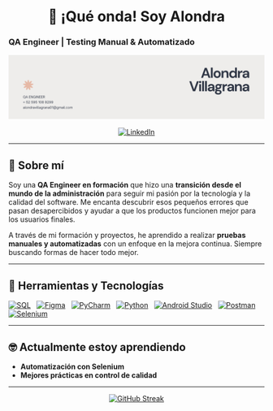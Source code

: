 <h1 align="center">👋 ¡Qué onda! Soy Alondra</h1>

### QA Engineer | Testing Manual & Automatizado


<div id="header" align="center">
  <img decoding="async" src="https://github.com/alondravi/alondravi/blob/main/images for github/Banner para GitHub.png" width="800"/>
</div>


<p align="center">
  <a href="https://www.linkedin.com/in/alondravillagrana/">
    <img src="https://img.shields.io/badge/LinkedIn-e6b9a6?style=for-the-badge&logo=linkedin&logoColor=white" alt="LinkedIn">
  </a>
</p>


---

## 🌚 Sobre mí

Soy una **QA Engineer en formación** que hizo una **transición desde el mundo de la administración** para seguir mi pasión por la tecnología y la calidad del software. Me encanta descubrir esos pequeños errores que pasan desapercibidos y ayudar a que los productos funcionen mejor para los usuarios finales.

A través de mi formación y proyectos, he aprendido a realizar **pruebas manuales y automatizadas** con un enfoque en la mejora continua. Siempre buscando formas de hacer todo mejor.

---

## 🔧 Herramientas y Tecnologías

[![SQL](https://img.shields.io/badge/SQL-FFD1DC?style=for-the-badge&logo=postgresql&logoColor=white)](https://www.w3schools.com/sql/) &nbsp;
[![Figma](https://img.shields.io/badge/Figma-AEE6E6?style=for-the-badge&logo=figma&logoColor=white)](https://www.figma.com/) &nbsp;
[![PyCharm](https://img.shields.io/badge/PyCharm-C1E1C1?style=for-the-badge&logo=pycharm&logoColor=white)](https://www.jetbrains.com/pycharm/) &nbsp;
[![Python](https://img.shields.io/badge/Python-BDB2FF?style=for-the-badge&logo=python&logoColor=white)](https://www.python.org/) &nbsp;
[![Android Studio](https://img.shields.io/badge/Android_Studio-FDE2E2?style=for-the-badge&logo=android-studio&logoColor=white)](https://developer.android.com/studio) &nbsp;
[![Postman](https://img.shields.io/badge/Postman-FFB2B2?style=for-the-badge&logo=postman&logoColor=white)](https://www.postman.com/) &nbsp;
[![Selenium](https://img.shields.io/badge/Selenium-8FEDD0?style=for-the-badge&logo=selenium&logoColor=white)](https://www.selenium.dev/)

---

## 🤓 Actualmente estoy aprendiendo

- **Automatización con Selenium**
- **Mejores prácticas en control de calidad**

---

<p align="center">
  <a href="https://git.io/streak-stats">
    <img src="http://github-readme-streak-stats.herokuapp.com?user=noelianav91&theme=dark&background=000000" alt="GitHub Streak" width="500" height="200">
  </a>
</p>
